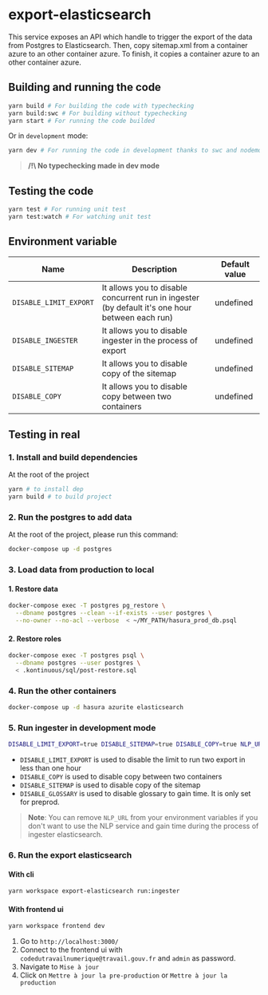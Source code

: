 # export-elasticsearch

This service exposes an API which handle to trigger the export of the data from Postgres to Elasticsearch. Then, copy sitemap.xml from a container azure to an other container azure. To finish, it copies a container azure to an other container azure.

## Building and running the code

```sh
yarn build # For building the code with typechecking
yarn build:swc # For building without typechecking
yarn start # For running the code builded
```

Or in `development` mode:

```sh
yarn dev # For running the code in development thanks to swc and nodemon
```

> **/!\ No typechecking made in dev mode**

## Testing the code

```sh
yarn test # For running unit test
yarn test:watch # For watching unit test
```

## Environment variable

| Name                   | Description                                                                                     | Default value |
| ---------------------- | ----------------------------------------------------------------------------------------------- | ------------- |
| `DISABLE_LIMIT_EXPORT` | It allows you to disable concurrent run in ingester (by default it's one hour between each run) | undefined     |
| `DISABLE_INGESTER`     | It allows you to disable ingester in the process of export                                      | undefined     |
| `DISABLE_SITEMAP`      | It allows you to disable copy of the sitemap                                                    | undefined     |
| `DISABLE_COPY`         | It allows you to disable copy between two containers                                            | undefined     |

## Testing in real

### 1. Install and build dependencies

At the root of the project

```sh
yarn # to install dep
yarn build # to build project
```

### 2. Run the postgres to add data

At the root of the project, please run this command:

```sh
docker-compose up -d postgres
```

### 3. Load data from production to local

#### 1. Restore data

```sh
docker-compose exec -T postgres pg_restore \
  --dbname postgres --clean --if-exists --user postgres \
  --no-owner --no-acl --verbose  < ~/MY_PATH/hasura_prod_db.psql
```

#### 2. Restore roles

```sh
docker-compose exec -T postgres psql \
  --dbname postgres --user postgres \
  < .kontinuous/sql/post-restore.sql
```

### 4. Run the other containers

```sh
docker-compose up -d hasura azurite elasticsearch
```

### 5. Run ingester in development mode

```sh
DISABLE_LIMIT_EXPORT=true DISABLE_SITEMAP=true DISABLE_COPY=true NLP_URL=https://serving-ml-preprod.dev.fabrique.social.gouv.fr HASURA_GRAPHQL_ENDPOINT="http://localhost:8080/v1/graphql" HASURA_GRAPHQL_ADMIN_SECRET="admin1" ELASTICSEARCH_URL_PREPROD="http://localhost:9200" ELASTICSEARCH_URL_PROD="http://localhost:9200" AZ_ACCOUNT_KEY_FROM="Eby8vdM02xNOcqFlqUwJPLlmEtlCDXJ1OUzFT50uSRZ6IFsuFq2UVErCz4I6tq/K1SZFPTOtr/KBHBeksoGMGw==" AZ_ACCOUNT_NAME_FROM="devstoreaccount1" AZ_URL_FROM="http://localhost:10000/devstoreaccount1" AZ_ACCOUNT_KEY_TO="Eby8vdM02xNOcqFlqUwJPLlmEtlCDXJ1OUzFT50uSRZ6IFsuFq2UVErCz4I6tq/K1SZFPTOtr/KBHBeksoGMGw==" AZ_ACCOUNT_NAME_TO="devstoreaccount1" AZ_URL_TO="http://localhost:10000/devstoreaccount1" SITEMAP_DESTINATION_CONTAINER="sitemap" SITEMAP_DESTINATION_NAME="sitemap.xml" SITEMAP_ENDPOINT="http://localhost:3000/api/sitemap" CDTN_ADMIN_ENDPOINT="http://localhost:8080/v1/graphql" SOURCE_CONTAINER_COPY="sitemap" DESTINATION_CONTAINER_COPY="testcopy" ELASTICSEARCH_INDEX_PREPROD="cdtn-v2" ELASTICSEARCH_INDEX_PROD="cdtn-v2" yarn workspace export-elasticsearch dev
```

- `DISABLE_LIMIT_EXPORT` is used to disable the limit to run two export in less than one hour
- `DISABLE_COPY` is used to disable copy between two containers
- `DISABLE_SITEMAP` is used to disable copy of the sitemap
- `DISABLE_GLOSSARY` is used to disable glossary to gain time. It is only set for preprod.

> **Note**: You can remove `NLP_URL` from your environment variables if you don't want to use the NLP service and gain time during the process of ingester elasticsearch.

### 6. Run the export elasticsearch

#### With cli

```sh
yarn workspace export-elasticsearch run:ingester
```

#### With frontend ui

```sh
yarn workspace frontend dev
```

1. Go to `http://localhost:3000/`
2. Connect to the frontend ui with `codedutravailnumerique@travail.gouv.fr` and `admin` as password.
3. Navigate to `Mise à jour`
4. Click on `Mettre à jour la pre-production` or `Mettre à jour la production`
